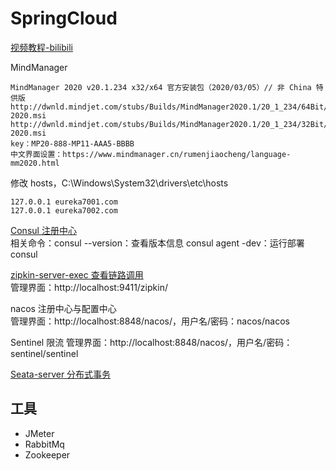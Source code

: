 # SpringCloud

[视频教程-bilibili](https://www.bilibili.com/video/av93813318)

MindManager
```text
MindManager 2020 v20.1.234 x32/x64 官方安装包（2020/03/05）// 非 China 特供版
http://dwnld.mindjet.com/stubs/Builds/MindManager2020.1/20_1_234/64Bit/MindManager 2020.msi
http://dwnld.mindjet.com/stubs/Builds/MindManager2020.1/20_1_234/32Bit/MindManager 2020.msi
key：MP20-888-MP11-AAA5-BBBB
中文界面设置：https://www.mindmanager.cn/rumenjiaocheng/language-mm2020.html
```

修改 hosts，C:\Windows\System32\drivers\etc\hosts
```text
127.0.0.1 eureka7001.com
127.0.0.1 eureka7002.com
```

[Consul 注册中心](https://www.consul.io/downloads.html)  
相关命令：consul --version：查看版本信息 consul agent -dev：运行部署consul

[zipkin-server-exec 查看链路调用](https://dl.bintray.com/openzipkin/maven/io/zipkin/java/zipkin-server/)  
管理界面：http://localhost:9411/zipkin/

nacos 注册中心与配置中心  
管理界面：http://localhost:8848/nacos/，用户名/密码：nacos/nacos

Sentinel 限流
管理界面：http://localhost:8848/nacos/，用户名/密码：sentinel/sentinel


[Seata-server 分布式事务](https://github.com/seata/seata/releases/download/v0.9.0/seata-server-0.9.0.zip)

## 工具
* JMeter
* RabbitMq
* Zookeeper
